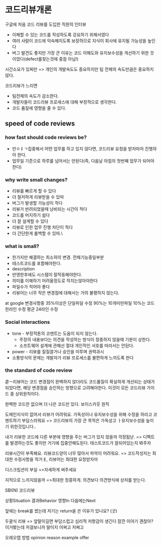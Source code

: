 # 코드리뷰개론
구글에 처음 코드 리뷰를 도입한 직원의 인터뷰
- 이해할 수 있는 코드를 작성하도록 강요하기 위해서였다
- 여러 사람이 코드에 익숙해지도록 보장하므로 지식이 회사에 유지될 가능성을 높인다
- 버그 발견도 좋지만 가장 큰 이유는 코드 이해도와 유지보수성을 개선하기 위한 것이었다(defect를찾는것에 중점 아님!)

시간소요가 있찌만
=> 개인의 개발속도도 중요하지만 팀 전체의 속도만큼은 중요하지 않다.

코드리뷰가 느리면

- 팀전체의 속도가 감소한다.
- 개발자들이 코드리뷰 프로세스에 대해 부정적으로 생각한다.
- 코드 품질에 영향을 줄 수 있다.

## speed of code reviews
 
### how fast should code reviews be?
- 만ㅇㅑㄱ집중해서 어떤 업무를 하고 있지 않다면, 코드리뷰 요청을 받자마자 진행햐아 한다.
- 업무일 기준으로 하루를 넘어서는 안된다(즉, 다음날 아침의 첫번째 업무가 되어야 한다)

### why write small changes?
- 리뷰를 빠르게 할 수 있다
- 더 철저하게 리뷰받을 수 있따
- 버그가 발생할 가능성이 작다
- 리뷰가 반려되었을때 낭비되는 시간이 적다
- 코드를 머지하기 쉽다
- 더 잘 설계할 수 있다
- 리뷰로 인한 업무 진행 차단이 적다
- 더 간단한게 롤백할 수 있따.\

### what is small?
- 한가지만 해결하는 최소하의 변경. 전체기능중일부분
- 테스트코드를 포함해야한다.
- description
- 반영한후에도 시스템이 잘작동해야한다.
- 의미를 이해하기 어려울정도로 작지는않아야한다
- 파일수가 적어야 좋다
- 리뷰어는 너무 작은 변경점에 대해서는 거의 불평하지 않는다.

at google
변경사항중 35%이상은 단일파일 수정
90%는 10개미만파일
10%는 코드 한라인 수정
평균 24라인 수정


### Social interactions
- tone - 부정적톤의 코멘트는 도움이 되지 않는다.
	- 주장의 내용보다는 의견을 작성하는 방식이 정중하지 않을때 기분이 상한다.
	- 소프트웨어 설계에 관해선 절대 개인적인 서호를 따라서는 안된다.
- power - 리뷰를 질질끌거나 승인을 미루며 권력과시
- 소통방식의 문제는 개발자가 리뷰 프로세스를 불편하게 느끼도록 한다


### the standard of code review

콛ㅡ리뷰어는 코드 변경점이 완벽하지 않더라도 코드품질이 확실하게 개선되는 상태가 되었다면, 해당 변경점을 승인하는 방향으로 고려해야한다. 이것이 모든 코드리뷰 가이드 중 상위원칙이다.

완벽한 코드란 없으며 더 나은 코드만 있다. 보이스카웃 원칙


도메인지식이 없어서 리뷰가 어려워요.
가독성이나 유지보수성을 위해 수정을 하라고 코멘트하기 부담스러워요
=> 코드리뷰의 가장 큰 목적은 가독성고 ㅏ유지보수성을 높이기 위한것입니다..

내가 리뷰한 코드에 다른 부분에 영향을 주는 버그가 있지 않을까 걱정됩낟.
=> 디펙트를 발경하는것도 좋지만 거기에 집중안해도된다. 테스트코드가 잘되어있는지 봐주자

리뷰시간이 부족해요. 리뷰코드양이 너무 많아서 파악이 어려워요.
=> 코드작성자는 최대한 수정사항을 작거ㅔ, 리뷰어는 최대한 요청받자마

디스크립션이 부실
=>자세하게 써주세요

지적으로 느끼지않을까
=>최대한 정중하게. 의견보다 의견방식에 상처를 받는다.




SBI(N) 코드리뷰

상황Situation
결과Behavior
영향In
다음에는Next





앞에는 break를 썼는데 저기는 return을 쓴 이유가 있나요? (굿)



두괄식 리뷰
=> 앞말이길면 부담스럽고 심리적 저항감이 생긴다
잠깐 이야기 괜찮아? 이거봤는데 저걸보니까 말이지 어쩌고 저쩌고


오레오맵 방법
opinion
reason
example
offer